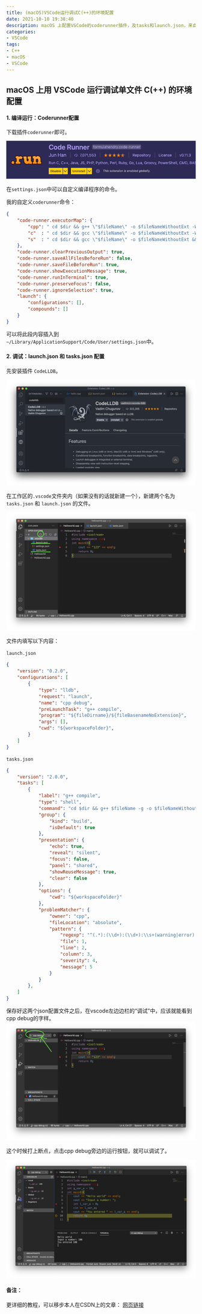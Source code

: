 ```yaml
---
title: (macOS)VSCode运行调试C(++)的环境配置
date: 2021-10-10 19:38:40
description: macOS 上配置VSCode的coderunner插件，及tasks和launch.json，来自动化编译、运行、调试单文件C/C++程序。
categories:
- VSCode
tags:
- C++
- macOS
- VSCode
---
```


## macOS 上用 VSCode 运行调试单文件 C(++) 的环境配置


#### 1. 编译运行：Coderunner配置

下载插件`coderunner`即可。

![](05_vscode_cpp/coderunner.png)



在`settings.json`中可以自定义编译程序的命令。

我的自定义`coderunner`命令：

```json
{
    "code-runner.executorMap": {
        "cpp": " cd $dir && g++ \"$fileName\" -o $fileNameWithoutExt -W -Wall -std=c++17 &&  ./$fileNameWithoutExt",
        "c"  : " cd $dir && gcc \"$fileName\" -o $fileNameWithoutExt -W -Wall -std=c17   &&  ./$fileNameWithoutExt",
        "s"  : " cd $dir && gcc \"$fileName\" -o $fileNameWithoutExt && ./fileNameWithoutExt"
    },
    "code-runner.clearPreviousOutput": true,
    "code-runner.saveAllFilesBeforeRun": false,
    "code-runner.saveFileBeforeRun": true,
    "code-runner.showExecutionMessage": true,
    "code-runner.runInTerminal": true,
    "code-runner.preserveFocus": false,
    "code-runner.ignoreSelection": true,
    "launch": {
        "configurations": [],
        "compounds": []
    }
}

```

可以将此段内容插入到 `~/Library/ApplicationSupport/Code/User/settings.json`中。





#### 2. 调试：launch.json 和 tasks.json 配置

先安装插件 `CodeLLDB`。

![](05_vscode_cpp/codelldb.png)

在工作区的`.vscode`文件夹内（如果没有的话就新建一个），新建两个名为 `tasks.json` 和 `launch.json` 的文件。

![](05_vscode_cpp/newFile.png)

文件内填写以下内容：

`launch.json`

```json
{
    "version": "0.2.0",
    "configurations": [
        {
            "type": "lldb",
            "request": "launch",
            "name": "cpp debug",
            "preLaunchTask": "g++ compile",
            "program": "${fileDirname}/${fileBasenameNoExtension}",
            "args": [],
            "cwd": "${workspaceFolder}",
        }
    ]
}
```

`tasks.json`

```json
{
    "version": "2.0.0",
    "tasks": [
        {
            "label": "g++ compile",  
            "type": "shell", 
            "command": "cd $dir && g++ $fileName -g -o $fileNameWithoutExt -W -Wall -std=c++17 &&  ./$fileNameWithoutExt",
            "group": {
                "kind": "build",
                "isDefault": true
            },
            "presentation": {
                "echo": true, 
                "reveal": "silent",
                "focus": false, 
                "panel": "shared", 
                "showReuseMessage": true, 
                "clear": false
            },
            "options": {
                "cwd": "${workspaceFolder}" 
            },
            "problemMatcher": {
                "owner": "cpp",
                "fileLocation": "absolute",
                "pattern": {
                    "regexp": "^(.*):(\\d+):(\\d+):\\s+(warning|error):\\s+(.*)$",
                    "file": 1,
                    "line": 2,
                    "column": 3,
                    "severity": 4,
                    "message": 5
                }
            }
        },
    ]
}
```

保存好这两个json配置文件之后，在vscode左边边栏的“调试”中，应该就能看到cpp debug的字样。![](05_vscode_cpp/1.png)

这个时候打上断点，点击cpp debug旁边的运行按钮，就可以调试了。

![](05_vscode_cpp/debugging.png)

#### 备注：

更详细的教程，可以移步本人在CSDN上的文章： [网页链接](https://blog.csdn.net/Kirin_865/article/details/115772784?spm=1001.2014.3001.5501)



